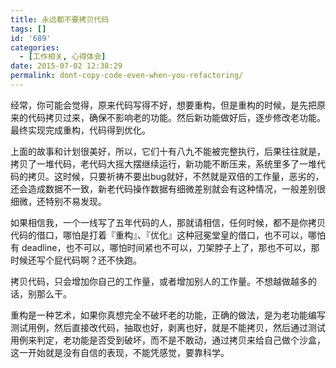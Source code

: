 ```yaml
---
title: 永远都不要拷贝代码
tags: []
id: '689'
categories:
  - [工作相关, 心得体会]
date: 2015-07-02 12:38:29
permalink: dont-copy-code-even-when-you-refactoring/
---
```


经常，你可能会觉得，原来代码写得不好，想要重构，但是重构的时候，是先把原来的代码拷贝过来，确保不影响老的功能。然后新功能做好后，逐步修改老功能。最终实现完成重构，代码得到优化。

上面的故事和计划很美好，所以，它们十有八九不能被完整执行，后果往往就是，拷贝了一堆代码，老代码大摇大摆继续运行，新功能不断压来，系统里多了一堆代码的拷贝。这时候，只要祈祷不要出bug就好，不然就是双倍的工作量，恶劣的，还会造成数据不一致，新老代码操作数据有细微差别就会有这种情况，一般差别很细微，还特别不易发现。

如果相信我，一个一线写了五年代码的人，那就请相信，任何时候，都不是你拷贝代码的借口，哪怕是打着『重构』、『优化』这种冠冕堂皇的借口，也不可以，哪怕有 deadline，也不可以，哪怕时间紧也不可以，刀架脖子上了，那也不可以，那时候还写个屁代码啊？还不快跑。

拷贝代码，只会增加你自己的工作量，或者增加别人的工作量。不想越做越多的话，别那么干。

重构是一种艺术，如果你真想完全不破坏老的功能，正确的做法，是为老功能编写测试用例，然后直接改代码，抽取也好，剥离也好，就是不能拷贝，然后通过测试用例来判定，老功能是否受到破坏，而不是不敢动，通过拷贝来给自己做个沙盒，这一开始就是没有自信的表现，不能凭感觉，要靠科学。
